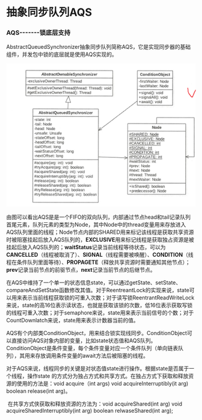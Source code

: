 # 抽象同步队列AQS

### AQS-------锁底层支持

AbstractQueuedSynchronizer抽象同步队列简称AQS，它是实现同步器的基础组件，并发包中锁的底层就是使用AQS实现的。

![1606698347253](assets/1606698347253.png)

​		由图可以看出AQS是是一个FIFO的双向队列，内部通过节点head和tail记录队列首尾元素，队列元素的类型为Node，其中Node中的thread变量用来存放进入AQS队列里面的线程；Node节点内部的SHARED用来标记该线程是获取共享资源时被阻塞挂起后放入AQS队列的，**EXCLUSIVE**用来标记线程是获取独占资源是被挂起后放入AQS队列的；**waitStatus**记录当前线程等待状态，可以为**CANCELLED**（线程被取消了）、**SIGNAL**（线程需要被唤醒）、**CONDITION**（线程在条件队列里面等待）、**PROPAGETE**（释放共享资源时需要通知其他节点）；**prev**记录当前节点的前驱节点，**next**记录当前节点的后继节点。

​		在AQS中维持了一个单一的状态信息state，可以通过getState、setState、compareAndSetState函数修改其值。对于ReentreantLock的实现来说，state可以用来表示当前线程获取锁的可重入次数；对于读写锁ReentrantReadWriteLock来说，state的高16位表示读状态，也就是获取该锁的次数，低16位表示获取写锁的线程可重入次数；对于semaphore来说，state用来表示当前信号的个数；对于CountDownlatch来说，state用来表示计数器当前的值。

​		AQS有个内部类ConditionObject，用来结合锁实现线同步。ConditionObject可以直接访问AQS对象内部的变量，比如state状态值和AQS队列。ConditionObject是条件变量，每个条件变量对应一个条件队列（单向链表队列），其用来存放调用条件变量的await方法后被阻塞的线程。

​		对于AQS来说，线程同步的关键是对状态值state进行操作。根据state是否属于一个线程，操作state 的方式分为独占方式和共享方式。在独占方式下获取和释放资源的使用的方法是：void acquire（int args) void acquireInterruptibly(it arg) boolean release(int arg)。

​		在共享方式侠获取和释放资源的方法为：void acquireShared(int arg) void acquireSharedInterruptibly(int arg) boolean relwaseShared(int arg);

​	